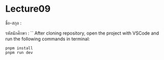 # Lecture09

ชื่อ-สกุล :

รหัสนักศึกษา :
``
After cloning repository, open the project with VSCode and run the following commands in terminal:

```
pnpm install
pnpm run dev

```
